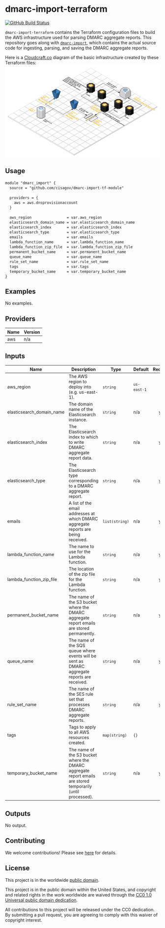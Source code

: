 # dmarc-import-terraform #

[![GitHub Build Status](https://github.com/cisagov/dmarc-import-tf-module/workflows/build/badge.svg)](https://github.com/cisagov/dmarc-import-tf-module/actions)

`dmarc-import-terraform` contains the Terraform configuration files to
build the AWS infrastructure used for parsing DMARC aggregate reports.
This repository goes along with
[`dmarc-import`](https://github.com/cisagov/dmarc-import), which
contains the actual source code for ingesting, parsing, and saving the
DMARC aggregate reports.

Here is a [Cloudcraft.co](https://cloudcraft.co) diagram of the basic
infrastructure created by these Terraform files:
![diagram](dmarc_import.svg)

## Usage ##

```hcl
module "dmarc_import" {
  source = "github.com/cisagov/dmarc-import-tf-module"

  providers = {
    aws = aws.dnsprovisionaccount
  }

  aws_region                = var.aws_region
  elasticsearch_domain_name = var.elasticsearch_domain_name
  elasticsearch_index       = var.elasticsearch_index
  elasticsearch_type        = var.elasticsearch_type
  emails                    = var.emails
  lambda_function_name      = var.lambda_function_name
  lambda_function_zip_file  = var.lambda_function_zip_file
  permanent_bucket_name     = var.permanent_bucket_name
  queue_name                = var.queue_name
  rule_set_name             = var.rule_set_name
  tags                      = var.tags
  temporary_bucket_name     = var.temporary_bucket_name
}
```

## Examples ##

No examples.

## Providers ##

| Name | Version |
|------|---------|
| aws | n/a |

## Inputs ##

| Name | Description | Type | Default | Required |
|------|-------------|------|---------|:-----:|
| aws_region | The AWS region to deploy into (e.g. us-east-1). | `string` | `us-east-1` | no |
| elasticsearch_domain_name | The domain name of the Elasticsearch instance. | `string` | n/a | yes |
| elasticsearch_index | The Elasticsearch index to which to write DMARC aggregate report data. | `string` | n/a | yes |
| elasticsearch_type | The Elasticsearch type corresponding to a DMARC aggregate report. | `string` | n/a | yes |
| emails | A list of the email addresses at which DMARC aggregate reports are being received. | `list(string)` | n/a | yes |
| lambda_function_name | The name to use for the Lambda function. | `string` | n/a | yes |
| lambda_function_zip_file | The location of the zip file for the Lambda function. | `string` | n/a | yes |
| permanent_bucket_name | The name of the S3 bucket where the DMARC aggregate report emails are stored permanently. | `string` | n/a | yes |
| queue_name | The name of the SQS queue where events will be sent as DMARC aggregate reports are received. | `string` | n/a | yes |
| rule_set_name | The name of the SES rule set that processes DMARC aggregate reports. | `string` | n/a | yes |
| tags | Tags to apply to all AWS resources created. | `map(string)` | `{}` | no |
| temporary_bucket_name | The name of the S3 bucket where the DMARC aggregate report emails are stored temporarily (until processed). | `string` | n/a | yes |

## Outputs ##

No output.

## Contributing ##

We welcome contributions!  Please see [here](CONTRIBUTING.md) for
details.

## License ##

This project is in the worldwide [public domain](LICENSE).

This project is in the public domain within the United States, and
copyright and related rights in the work worldwide are waived through
the [CC0 1.0 Universal public domain
dedication](https://creativecommons.org/publicdomain/zero/1.0/).

All contributions to this project will be released under the CC0
dedication. By submitting a pull request, you are agreeing to comply
with this waiver of copyright interest.
